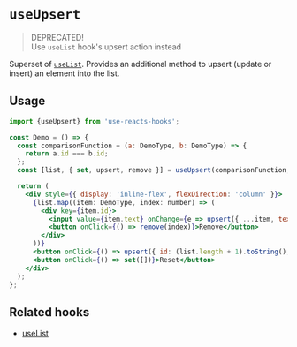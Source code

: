 # `useUpsert`

> DEPRECATED!  
> Use `useList` hook's upsert action instead

Superset of [`useList`](./useList.md). Provides an additional method to upsert (update or insert) an element into the list.

## Usage

```jsx
import {useUpsert} from 'use-reacts-hooks';

const Demo = () => {
  const comparisonFunction = (a: DemoType, b: DemoType) => {
    return a.id === b.id;
  };
  const [list, { set, upsert, remove }] = useUpsert(comparisonFunction, initialItems);

  return (
    <div style={{ display: 'inline-flex', flexDirection: 'column' }}>
      {list.map((item: DemoType, index: number) => (
        <div key={item.id}>
          <input value={item.text} onChange={e => upsert({ ...item, text: e.target.value })} />
          <button onClick={() => remove(index)}>Remove</button>
        </div>
      ))}
      <button onClick={() => upsert({ id: (list.length + 1).toString(), text: '' })}>Add item</button>
      <button onClick={() => set([])}>Reset</button>
    </div>
  );
};
```

## Related hooks

- [useList](./useList.md)
